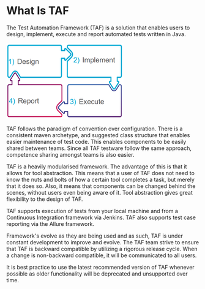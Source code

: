 <head>
   <title>What Is TAF</title>
</head>

# What Is TAF

The Test Automation Framework (TAF) is a solution that enables users to design, implement,
execute and report automated tests written in Java.

![What is TAF](../images/what_is_taf.png)

TAF follows the paradigm of convention over configuration. There is a consistent maven archetype, and suggested
class structure that enables easier maintenance of test code. This enables components to be easily shared between teams.
Since all TAF testware follow the same approach, competence sharing amongst teams is also easier.

TAF is a heavily modularised framework. The advantage of this is that it allows for tool abstraction.
This means that a user of TAF does not need to know the nuts and bolts of how a certain tool completes a task, but
merely that it does so. Also, it means that components can be changed behind the scenes, without users even being
aware of it. Tool abstraction gives great flexibility to the design of TAF.

TAF supports execution of tests from your local machine and from a Continuous Integration framework via Jenkins.
TAF also supports test case reporting via the Allure framework.

Framework's evolve as they are being used and as such, TAF is under constant development to improve and evolve. The TAF
team strive to ensure that TAF is backward compatible by utilizing a rigorous release cycle. When a change is non-backward
compatible, it will be communicated to all users.

It is best practice to use the latest recommended version of TAF whenever possible as older functionality will be deprecated and
unsupported over time.

